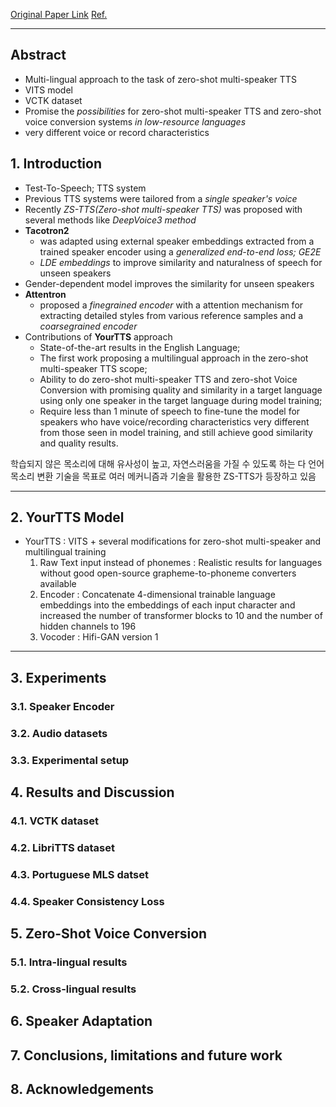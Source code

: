 [Original Paper Link](https://arxiv.org/abs/2112.02418)
[Ref.](https://kimjy99.github.io/%EB%85%BC%EB%AC%B8%EB%A6%AC%EB%B7%B0/yourtts/)

---
## Abstract

- Multi-lingual approach to the task of zero-shot multi-speaker TTS
- VITS model
- VCTK dataset
- Promise the *possibilities* for zero-shot multi-speaker TTS and zero-shot voice conversion systems *in low-resource languages*
- very different voice or record characteristics

## 1. Introduction

- Test-To-Speech; TTS system 
- Previous TTS systems were tailored from a *single speaker's voice*
- Recently *ZS-TTS(Zero-shot multi-speaker TTS)* was proposed with several methods like *DeepVoice3 method*
- **Tacotron2** 
	- was adapted using external speaker embeddings extracted from a trained speaker encoder using a *generalized end-to-end loss; GE2E*
	- *LDE embeddings* to improve similarity and naturalness of speech for unseen speakers
- Gender-dependent model improves the similarity for unseen speakers
- **Attentron** 
	- proposed a *finegrained encoder* with a attention mechanism for extracting detailed styles from various reference samples and a *coarsegrained encoder*
- Contributions of **YourTTS** approach
	- State-of-the-art results in the English Language; 
	- The first work proposing a multilingual approach in the zero-shot multi-speaker TTS scope;
	- Ability to do zero-shot multi-speaker TTS and zero-shot Voice Conversion with promising quality and similarity in a target language using only one speaker in the target language during model training;
	- Require less than 1 minute of speech to fine-tune the model for speakers who have voice/recording characteristics very different from those seen in model training, and still achieve good similarity and quality results.

학습되지 않은 목소리에 대해 유사성이 높고, 자연스러움을 가질 수 있도록 하는 다 언어 목소리 변환 기술을 목표로 여러 메커니즘과 기술을 활용한 ZS-TTS가 등장하고 있음

---
## 2. YourTTS Model

- YourTTS : VITS + several modifications for zero-shot multi-speaker and multilingual training
	1. Raw Text input instead of phonemes : Realistic results for languages without good open-source grapheme-to-phoneme converters available
	2. Encoder : Concatenate 4-dimensional trainable language embeddings into the embeddings of each input character and increased the number of transformer blocks to 10 and the number of hidden channels to 196
	3. Vocoder : Hifi-GAN version 1

---
## 3. Experiments

### 3.1. Speaker Encoder

### 3.2. Audio datasets

### 3.3. Experimental setup

## 4. Results and Discussion

### 4.1. VCTK dataset

### 4.2. LibriTTS dataset

### 4.3. Portuguese MLS datset

### 4.4. Speaker Consistency Loss


## 5. Zero-Shot Voice Conversion

### 5.1. Intra-lingual results

### 5.2. Cross-lingual results

## 6. Speaker Adaptation

## 7. Conclusions, limitations and future work

## 8. Acknowledgements
